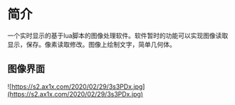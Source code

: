 # 简介

一个实时显示的基于lua脚本的图像处理软件。软件暂时的功能可以实现图像读取显示，保存。像素读取修改。图像上绘制文字，简单几何体。

## 图像界面 

![https://s2.ax1x.com/2020/02/29/3s3PDx.jpg](https://s2.ax1x.com/2020/02/29/3s3PDx.jpg)